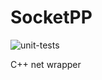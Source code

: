 # SocketPP
![unit-tests](https://github.com/Serdok/spp/workflows/unit-tests/badge.svg)

C++ net wrapper

